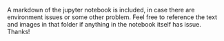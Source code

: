 A markdown of the jupyter notebook is included, in case there are environment issues or some other problem. Feel free to reference the text and images in that folder if anything in the notebook itself has issue. Thanks!
